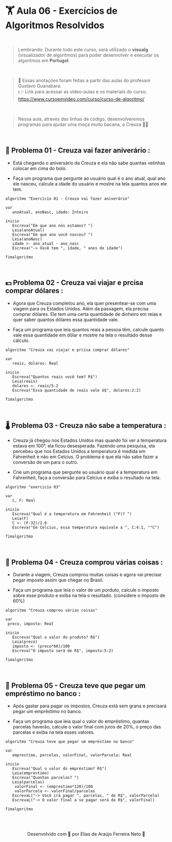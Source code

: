 # 🏋️‍ Aula 06 - Exercícios de Algoritmos Resolvidos

<br>

> Lembrando: Durante todo este curso, será utilizado o **visualg** (visualizador de algoritmos) para poder desenvolver e executar os algoritmos em **Portugol**.

<br>

> 🖖 Essas anotações foram feitas a partir das aulas do professor Gustavo Guanabara. <br>
> 👉 Link para acessar as vídeo-aulas e os materiais do curso: https://www.cursoemvideo.com/curso/curso-de-algoritmo/

<br>

> Nessa aula, através das linhas de código, desenvolveremos programas para ajudar uma moça muito bacana, a Creuza 👩‍🦱

<br>

## 🎂 **Problema 01 - Creuza vai fazer aniverário :**

- Está chegando o aniversário da Creuza e ela não sabe quantas velinhas colocar em cima do bolo.

- Faça um programa que pergunte ao usuário qual é o ano atual, qual ano ele nasceu, calcule
a idade do usuário e mostre na tela quantos anos ele tem.

````
algoritmo "Exercício 01 - Creuza vai fazer aniverário"

var
   anoAtual, anoNasc, idade: Inteiro
   
inicio
   Escreva("Em que ano nós estamos? ")
   Leia(anoAtual)
   Escreva("Em que ano você nasceu? ")
   Leia(anoNasc)
   idade <- ano_atual - ano_nasc
   Escreva("-> Você tem ", idade, " anos de idade")
      
fimalgoritmo
````

<br>

## 💵 **Problema 02 - Creuza vai viajar e prcisa comprar dólares :**

- Agora que Creuza completou ano, ela quer presentear-se com uma viagem para os Estados Unidos.
Além da passagem, ela precisa comprar dólares. Ele tem uma certa quantidade de dinheiro em reias
e quer saber quantos dólares essa quantidade vale.

- Faça um programa que leia quantos reais a pessoa têm, calcule quanto vale essa quantidade em dólar e
mostre na tela o resultado desse cálculo.

````
algoritmo "Creuza vai viajar e prcisa comprar dólares"

var
   reais, dolares: Real
   
inicio
   Escreva("Quantos reais você tem? R$")
   Leia(reais)
   dolares <- reais/5.2
   Escreva("Essa quantidade de reais vale U$", dolares:2:2)
   
fimalgoritmo
````

<br>

## 🌡️ **Problema 03 - Creuza não sabe a temperatura :**

- Creuza já chegou nos Estados Unidos mas quando foi ver a temperatura estava em 100°, ela ficou
desesperada. Fazendo uma pesquisa, ela percebeu que nos Estados Unidos a temperatura é medida
em Fahrenheit e não em Celcius. O problema é que ela não sabe fazer a conversão de um para o outro.

- Crie um programa que pergunte ao usuário qual é a temperatura em Fahrenheit, faça a 
conversão para Celcius e exiba o resultado na tela.

````
algoritmo "exercicio 03"

var
   C, F: Real
   
inicio
   Escreva("Qual é a temperatura em Fahrenheit (°F)? ")
   Leia(F)
   C <- (F-32)/1.8
   Escreva("Em Celcius, essa temperatura equivale a ", C:4:1, "°C")
   
fimalgoritmo
````

<br>

## 🛒 **Problema 04 - Creuza comprou várias coisas :**

- Durante a viagem, Creuza comprou muitas coisas e agora vai precisar pegar imposto assim 
que chegar no Brasil.

- Faça um programa que leia o valor de um porduto, calcule o imposto sobre esse produto e
exiba na tela o resultado. (considere o imposto de 60%)

````
algoritmo "Creuza comprou várias coisas"

var
 preco, imposto: Real
    
inicio
   Escreva("Qual o valor do produto? R$")
   Leia(preco)
   imposto <- (preco*60)/100
   Escreva("O imposto será de R$", imposto:5:2)
   
fimalgoritmo
````

<br>

## 💸 **Problema 05 - Creuza teve que pegar um empréstimo no banco :**

- Após gastar para pagar os impostos, Creuza está sem grana e precisará pegar um 
empréstimo no banco.

- Faça um programa que leia qual o valor do empréstimo, quantas parcelas haverão, calcule
o valor final com juros de 20%, o preço das parcelas e exiba na tela esses valores.

````
algoritmo "Creuza teve que pegar um empréstimo no banco"

var
   emprestimo, parcelas, valorFinal, valorParcela: Real
   
inicio
   Escreva("Qual o valor do empréstimo? R$")
   Leia(emprestimo)
   Escreva("Quantas parcelas? ")
   Leia(parcelas)
    valorFinal <- (emprestimo*120)/100
    valorParcela <- valorFinal/parcelas
   EscrevaL("-> Você irá pagar ", parcelas, " de R$", valorParcela)
   EscrevaL("-> O valor final a se pagar será de R$", valorFinal)
      
fimalgoritmo

````

<br><br>

<p align="center"> Desenvolvido com 💙 por Elias de Araújo Ferreira Neto 👋 <p>

